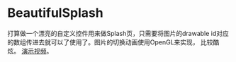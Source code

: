 # BeautifulSplash
打算做一个漂亮的自定义控件用来做Splash页，只需要将图片的drawable id对应的数组传进去就可以了使用了。图片的切换动画使用OpenGL来实现， 比较酷炫。
[演示视频](http://player.youku.com/embed/XMzYzNzI3ODM4MA== "Markdown")。

